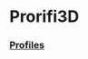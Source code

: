 # Prorifi3D 
### [Profiles](https://github.com/Prorifi3D-Official/Prorifi3D-Upgrades/tree/main/Profile)
